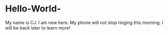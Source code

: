 # Hello-World-

My name is CJ. I am new here. My phone will not stop ringing this morning. I will be back later to learn more! 
